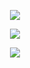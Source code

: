 <!-- 🌊 상단 배너 -->
<p align="center">
  <img src="https://capsule-render.vercel.app/api?type=waving&color=FFB6C1,FFC0CB,FF69B4&height=160&section=header&text=✨%20Welcome%20to%20Hyomin's%20Profile%20✨&fontSize=32&fontColor=ffffff&animation=fadeIn" />
</p>

<!-- 💻 포트폴리오 버튼 -->
<p align="center">
  <a href="https://jellyrgb.github.io" target="_blank">
    <img src="https://img.shields.io/badge/-%20Visit%20My%20Portfolio%20-ffb6c1?style=for-the-badge&logo=vercel&logoColor=white" />
  </a>
</p>

<!-- ⌨️ 타이핑 애니메이션 -->
<p align="center">
  <img src="https://readme-typing-svg.demolab.com?font=Fira+Code&duration=3000&pause=1000&color=FFB6C1&center=true&vCenter=true&width=435&lines=👩‍💻+Computer+Science+Student;🎨+Frontend+Dev+with+React+%2F+TS;🎮+Hardcore+Gamer+%7C+Boss%2DBeater!" />
</p>
